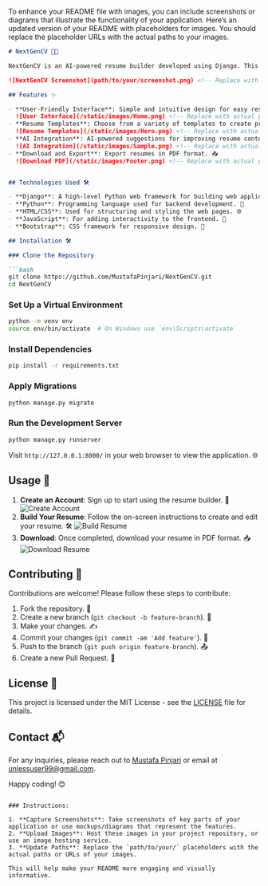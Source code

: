 To enhance your README file with images, you can include screenshots or diagrams that illustrate the functionality of your application. Here’s an updated version of your README with placeholders for images. You should replace the placeholder URLs with the actual paths to your images.

```markdown
# NextGenCV 🎨📄

NextGenCV is an AI-powered resume builder developed using Django. This web application allows users to create, manage, and download professional resumes with ease. The application provides a user-friendly interface and various features to help users build standout resumes.

![NextGenCV Screenshot](path/to/your/screenshot.png) <!-- Replace with actual path to your screenshot -->

## Features ✨

- **User-Friendly Interface**: Simple and intuitive design for easy resume creation. 🎨
  ![User Interface](/static/images/Home.png) <!-- Replace with actual path to UI screenshot -->
- **Resume Templates**: Choose from a variety of templates to create professional resumes. 📝
  ![Resume Templates](/static/images/Hero.png) <!-- Replace with actual path to templates screenshot -->
- **AI Integration**: AI-powered suggestions for improving resume content. 🤖
  ![AI Integration](/static/images/Sample.png) <!-- Replace with actual path to AI suggestions screenshot -->
- **Download and Export**: Export resumes in PDF format. 📥
  ![Download PDF](/static/images/Footer.png) <!-- Replace with actual path to PDF export screenshot -->


## Technologies Used 🛠️

- **Django**: A high-level Python web framework for building web applications. 🐍
- **Python**: Programming language used for backend development. 🐍
- **HTML/CSS**: Used for structuring and styling the web pages. 🌐
- **JavaScript**: For adding interactivity to the frontend. 💬
- **Bootstrap**: CSS framework for responsive design. 🚀

## Installation 🛠️

### Clone the Repository

```bash
git clone https://github.com/MustafaPinjari/NextGenCV.git
cd NextGenCV
```

### Set Up a Virtual Environment

```bash
python -m venv env
source env/bin/activate  # On Windows use `env\Scripts\activate`
```

### Install Dependencies

```bash
pip install -r requirements.txt
```

### Apply Migrations

```bash
python manage.py migrate
```

### Run the Development Server

```bash
python manage.py runserver
```

Visit `http://127.0.0.1:8000/` in your web browser to view the application. 🌐

## Usage 🚀

1. **Create an Account**: Sign up to start using the resume builder. 📝
   ![Create Account](path/to/your/create-account-screenshot.png) <!-- Replace with actual path to create account screenshot -->
2. **Build Your Resume**: Follow the on-screen instructions to create and edit your resume. 🛠️
   ![Build Resume](path/to/your/build-resume-screenshot.png) <!-- Replace with actual path to build resume screenshot -->
3. **Download**: Once completed, download your resume in PDF format. 📥
   ![Download Resume](path/to/your/download-resume-screenshot.png) <!-- Replace with actual path to download resume screenshot -->

## Contributing 🤝

Contributions are welcome! Please follow these steps to contribute:

1. Fork the repository. 🍴
2. Create a new branch (`git checkout -b feature-branch`). 🌿
3. Make your changes. ✍️
4. Commit your changes (`git commit -am 'Add feature'`). 📜
5. Push to the branch (`git push origin feature-branch`). 📤
6. Create a new Pull Request. 🔄

## License 📜

This project is licensed under the MIT License - see the [LICENSE](LICENSE) file for details.

## Contact 📬

For any inquiries, please reach out to [Mustafa Pinjari](https://www.linkedin.com/in/mustafa-pinjari-287625256/) or email at [unlessuser99@gmail.com](mailto:unlessuser99@gmail.com). 

Happy coding! 😊
```

### Instructions:

1. **Capture Screenshots**: Take screenshots of key parts of your application or use mockups/diagrams that represent the features.
2. **Upload Images**: Host these images in your project repository, or use an image hosting service.
3. **Update Paths**: Replace the `path/to/your/` placeholders with the actual paths or URLs of your images.

This will help make your README more engaging and visually informative.